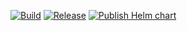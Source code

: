 [![Build](https://github.com/ardoq/k8s-ardoq-bridge/actions/workflows/build.yml/badge.svg)](https://github.com/ardoq/k8s-ardoq-bridge/actions/workflows/build.yml)
[![Release](https://github.com/ardoq/k8s-ardoq-bridge/actions/workflows/release.yml/badge.svg)](https://github.com/ardoq/k8s-ardoq-bridge/actions/workflows/release.yml)
[![Publish Helm chart](https://github.com/ardoq/k8s-ardoq-bridge/actions/workflows/publish-helm-chart.yml/badge.svg)](https://github.com/ardoq/k8s-ardoq-bridge/actions/workflows/publish-helm-chart.yml)
